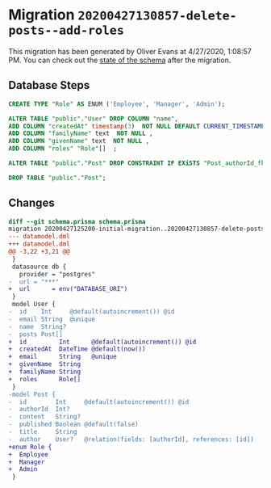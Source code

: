 # Migration `20200427130857-delete-posts--add-roles`

This migration has been generated by Oliver Evans at 4/27/2020, 1:08:57 PM.
You can check out the [state of the schema](./schema.prisma) after the migration.

## Database Steps

```sql
CREATE TYPE "Role" AS ENUM ('Employee', 'Manager', 'Admin');

ALTER TABLE "public"."User" DROP COLUMN "name",
ADD COLUMN "createdAt" timestamp(3)  NOT NULL DEFAULT CURRENT_TIMESTAMP,
ADD COLUMN "familyName" text  NOT NULL ,
ADD COLUMN "givenName" text  NOT NULL ,
ADD COLUMN "roles" "Role"[]  ;

ALTER TABLE "public"."Post" DROP CONSTRAINT IF EXiSTS "Post_authorId_fkey";

DROP TABLE "public"."Post";
```

## Changes

```diff
diff --git schema.prisma schema.prisma
migration 20200427125200-initial-migration..20200427130857-delete-posts--add-roles
--- datamodel.dml
+++ datamodel.dml
@@ -3,22 +3,21 @@
 }
 datasource db {
   provider = "postgres"
-  url = "***"
+  url      = env("DATABASE_URI")
 }
 model User {
-  id    Int     @default(autoincrement()) @id
-  email String  @unique
-  name  String?
-  posts Post[]
+  id         Int      @default(autoincrement()) @id
+  createdAt  DateTime @default(now())
+  email      String   @unique
+  givenName  String
+  familyName String
+  roles      Role[]
 }
-model Post {
-  id        Int     @default(autoincrement()) @id
-  authorId  Int?
-  content   String?
-  published Boolean @default(false)
-  title     String
-  author    User?   @relation(fields: [authorId], references: [id])
+enum Role {
+  Employee
+  Manager
+  Admin
 }
```


